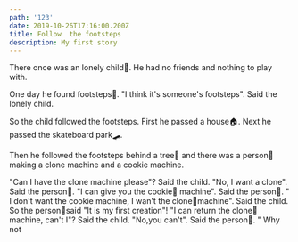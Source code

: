 ```yaml
---
path: '123'
date: 2019-10-26T17:16:00.200Z
title: Follow  the footsteps
description: My first story
---
```

There once was an lonely child🧒. He had no friends and nothing to play with.

One day he found footsteps👣. "I think it's someone's footsteps". Said the lonely child.

So the child followed the footsteps. First he passed a house🏠. Next he passed the skateboard park🛹. 

Then he followed the footsteps behind a tree🌲 and there was a person🕺 making a clone machine and a cookie machine. 

"Can I have the clone machine please"? Said the child. "No, I want a clone". Said the person🧔. "I can give you the cookie🍪 machine". Said the person🧔. " I don't want the cookie machine, I wan't the clone🕺machine". Said the child. So the person🧔said "It is my first creation"! "I can return the clone🕺 machine, can't I"? Said the child. "No,you can't". Said the person🧔. " Why not
